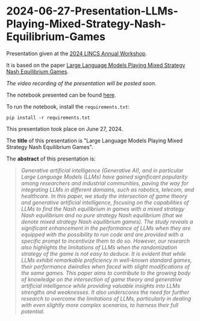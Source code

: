 # 2024-06-27-Presentation-LLMs-Playing-Mixed-Strategy-Nash-Equilibrium-Games

Presentation given at the [2024 LINCS Annual Workshop](https://www.lincs.fr/2024-lincs-annual-workshop-with-its-scientific-committee/). 

It is based on the paper [Large Language Models Playing Mixed Strategy Nash Equilibrium Games](https://arxiv.org/abs/2406.10574).

*The video recording of the presentation will be posted soon.*

The notebook presented can be found [here](https://github.com/alonsosilvaallende/2024-06-27-Presentation-LLMs-Playing-Mixed-Strategy-Nash-Equilibrium-Games/blob/main/Presentation.ipynb).

To run the notebook, install the `requirements.txt`:
```console
pip install -r requirements.txt
```

This presentation took place on June 27, 2024.

The **title** of this presentation is "Large Language Models Playing Mixed Strategy Nash Equilibrium Games".

The **abstract** of this presentation is:

> *Generative artificial intelligence (Generative AI), and in particular Large Language Models (LLMs) have gained significant popularity among researchers and industrial communities, paving the way for integrating LLMs in different domains, such as robotics, telecom, and healthcare. In this paper, we study the intersection of game theory and generative artificial intelligence, focusing on the capabilities of LLMs to find the Nash equilibrium in games with a mixed strategy Nash equilibrium and no pure strategy Nash equilibrium (that we denote mixed strategy Nash equilibrium games). The study reveals a significant enhancement in the performance of LLMs when they are equipped with the possibility to run code and are provided with a specific prompt to incentivize them to do so. However, our research also highlights the limitations of LLMs when the randomization strategy of the game is not easy to deduce. It is evident that while LLMs exhibit remarkable proficiency in well-known standard games, their performance dwindles when faced with slight modifications of the same games. This paper aims to contribute to the growing body of knowledge on the intersection of game theory and generative artificial intelligence while providing valuable insights into LLMs strengths and weaknesses. It also underscores the need for further research to overcome the limitations of LLMs, particularly in dealing with even slightly more complex scenarios, to harness their full potential.*
